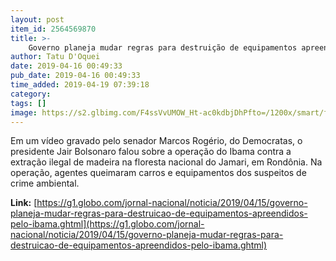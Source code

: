 ```yaml
---
layout: post
item_id: 2564569870
title: >-
    Governo planeja mudar regras para destruição de equipamentos apreendidos pelo Ibama
author: Tatu D'Oquei
date: 2019-04-16 00:49:33
pub_date: 2019-04-16 00:49:33
time_added: 2019-04-19 07:39:18
category: 
tags: []
image: https://s2.glbimg.com/F4ssVvUMOW_Ht-ac0kdbjDhPfto=/1200x/smart/filters:cover():strip_icc()/s02.video.glbimg.com/x720/7543145.jpg
---
```


Em um vídeo gravado pelo senador Marcos Rogério, do Democratas, o presidente Jair Bolsonaro falou sobre a operação do Ibama contra a extração ilegal de madeira na floresta nacional do Jamari, em Rondônia. Na operação, agentes queimaram carros e equipamentos dos suspeitos de crime ambiental.

**Link:** [https://g1.globo.com/jornal-nacional/noticia/2019/04/15/governo-planeja-mudar-regras-para-destruicao-de-equipamentos-apreendidos-pelo-ibama.ghtml](https://g1.globo.com/jornal-nacional/noticia/2019/04/15/governo-planeja-mudar-regras-para-destruicao-de-equipamentos-apreendidos-pelo-ibama.ghtml)

